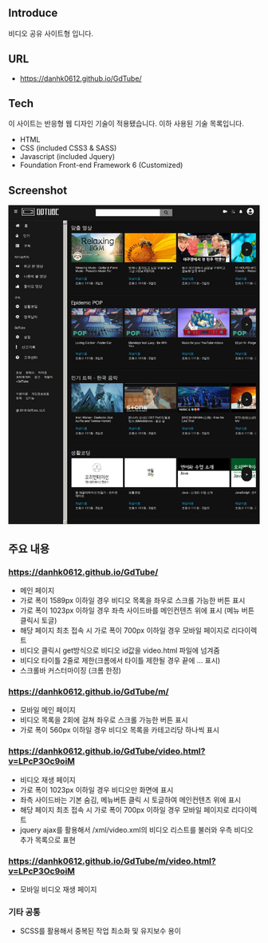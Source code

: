 ## Introduce

비디오 공유 사이트형 입니다.

## URL

- https://danhk0612.github.io/GdTube/

## Tech

이 사이트는 반응형 웹 디자인 기술이 적용됐습니다.
이하 사용된 기술 목록입니다.

- HTML
- CSS (included CSS3 & SASS)
- Javascript (included Jquery)
- Foundation Front-end Framework 6 (Customized)

## Screenshot

![스크린샷](https://github.com/danhk0612/GdTube/raw/master/img/sample1.jpg) 

## 주요 내용

### https://danhk0612.github.io/GdTube/

- 메인 페이지
- 가로 폭이 1589px 이하일 경우 비디오 목록을 좌우로 스크롤 가능한 버튼 표시
- 가로 폭이 1023px 이하일 경우 좌측 사이드바를 메인컨텐츠 위에 표시 (메뉴 버튼 클릭시 토글)
- 해당 페이지 최초 접속 시 가로 폭이 700px 이하일 경우 모바일 페이지로 리다이렉트
- 비디오 클릭시 get방식으로 비디오 id값을 video.html 파일에 넘겨줌
- 비디오 타이틀 2줄로 제한(크롬에서 타이틀 제한될 경우 끝에 ... 표시)
- 스크롤바 커스터마이징 (크롬 한정)

### https://danhk0612.github.io/GdTube/m/

- 모바일 메인 페이지
- 비디오 목록을 2회에 걸쳐 좌우로 스크롤 가능한 버튼 표시
- 가로 폭이 560px 이하일 경우 비디오 목록을 카테고리당 하나씩 표시

### https://danhk0612.github.io/GdTube/video.html?v=LPcP3Oc9oiM

- 비디오 재생 페이지
- 가로 폭이 1023px 이하일 경우 비디오만 화면에 표시
- 좌측 사이드바는 기본 숨김, 메뉴버튼 클릭 시 토글하여 메인컨텐츠 위에 표시
- 해당 페이지 최초 접속 시 가로 폭이 700px 이하일 경우 모바일 페이지로 리다이렉트
- jquery ajax를 활용해서 /xml/video.xml의 비디오 리스트를 불러와 우측 비디오 추가 목록으로 표현

### https://danhk0612.github.io/GdTube/m/video.html?v=LPcP3Oc9oiM

- 모바일 비디오 재생 페이지

### 기타 공통

- SCSS를 활용해서 중복된 작업 최소화 및 유지보수 용이